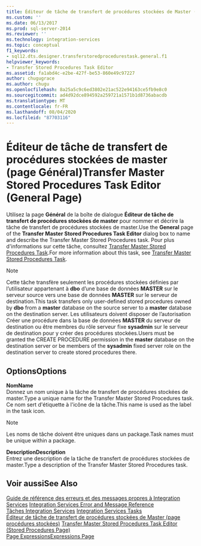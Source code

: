 ```yaml
---
title: Éditeur de tâche de transfert de procédures stockées de Master (page général) | Microsoft Docs
ms.custom: ''
ms.date: 06/13/2017
ms.prod: sql-server-2014
ms.reviewer: ''
ms.technology: integration-services
ms.topic: conceptual
f1_keywords:
- sql12.dts.designer.transferstoredprocedurestask.general.f1
helpviewer_keywords:
- Transfer Stored Procedures Task Editor
ms.assetid: fa1abd4c-e2be-427f-be53-860e49c97227
author: chugugrace
ms.author: chugu
ms.openlocfilehash: 8a25a5c9c6ed3802e21ac522e94163ce5fb9e8c0
ms.sourcegitcommit: ad4d92dce894592a259721a1571b1d8736abacdb
ms.translationtype: MT
ms.contentlocale: fr-FR
ms.lasthandoff: 08/04/2020
ms.locfileid: "87703116"
---
```

# <a name="transfer-master-stored-procedures-task-editor-general-page"></a><span data-ttu-id="725f8-102">Éditeur de tâche de transfert de procédures stockées de master (page Général)</span><span class="sxs-lookup"><span data-stu-id="725f8-102">Transfer Master Stored Procedures Task Editor (General Page)</span></span>
  <span data-ttu-id="725f8-103">Utilisez la page **Général** de la boîte de dialogue **Éditeur de tâche de transfert de procédures stockées de master** pour nommer et décrire la tâche de transfert de procédures stockées de master.</span><span class="sxs-lookup"><span data-stu-id="725f8-103">Use the **General** page of the **Transfer Master Stored Procedures Task Editor** dialog box to name and describe the Transfer Master Stored Procedures task.</span></span> <span data-ttu-id="725f8-104">Pour plus d'informations sur cette tâche, consultez [Transfer Master Stored Procedures Task](control-flow/transfer-master-stored-procedures-task.md).</span><span class="sxs-lookup"><span data-stu-id="725f8-104">For more information about this task, see [Transfer Master Stored Procedures Task](control-flow/transfer-master-stored-procedures-task.md).</span></span>  
  
> [!NOTE]  
>  <span data-ttu-id="725f8-105">Cette tâche transfère seulement les procédures stockées définies par l’utilisateur appartenant à **dbo** d’une base de données **MASTER** sur le serveur source vers une base de données **MASTER** sur le serveur de destination.</span><span class="sxs-lookup"><span data-stu-id="725f8-105">This task transfers only user-defined stored procedures owned by **dbo** from a **master** database on the source server to a **master** database on the destination server.</span></span> <span data-ttu-id="725f8-106">Les utilisateurs doivent disposer de l’autorisation Créer une procédure dans la base de données **MASTER** du serveur de destination ou être membres du rôle serveur fixe **sysadmin** sur le serveur de destination pour y créer des procédures stockées.</span><span class="sxs-lookup"><span data-stu-id="725f8-106">Users must be granted the CREATE PROCEDURE permission in the **master** database on the destination server or be members of the **sysadmin** fixed server role on the destination server to create stored procedures there.</span></span>  
  
## <a name="options"></a><span data-ttu-id="725f8-107">Options</span><span class="sxs-lookup"><span data-stu-id="725f8-107">Options</span></span>  
 <span data-ttu-id="725f8-108">**Nom**</span><span class="sxs-lookup"><span data-stu-id="725f8-108">**Name**</span></span>  
 <span data-ttu-id="725f8-109">Donnez un nom unique à la tâche de transfert de procédures stockées de master.</span><span class="sxs-lookup"><span data-stu-id="725f8-109">Type a unique name for the Transfer Master Stored Procedures task.</span></span> <span data-ttu-id="725f8-110">Ce nom sert d'étiquette à l'icône de la tâche.</span><span class="sxs-lookup"><span data-stu-id="725f8-110">This name is used as the label in the task icon.</span></span>  
  
> [!NOTE]  
>  <span data-ttu-id="725f8-111">Les noms de tâche doivent être uniques dans un package.</span><span class="sxs-lookup"><span data-stu-id="725f8-111">Task names must be unique within a package.</span></span>  
  
 <span data-ttu-id="725f8-112">**Description**</span><span class="sxs-lookup"><span data-stu-id="725f8-112">**Description**</span></span>  
 <span data-ttu-id="725f8-113">Entrez une description de la tâche de transfert de procédures stockées de master.</span><span class="sxs-lookup"><span data-stu-id="725f8-113">Type a description of the Transfer Master Stored Procedures task.</span></span>  
  
## <a name="see-also"></a><span data-ttu-id="725f8-114">Voir aussi</span><span class="sxs-lookup"><span data-stu-id="725f8-114">See Also</span></span>  
 <span data-ttu-id="725f8-115">[Guide de référence des erreurs et des messages propres à Integration Services](../../2014/integration-services/integration-services-error-and-message-reference.md) </span><span class="sxs-lookup"><span data-stu-id="725f8-115">[Integration Services Error and Message Reference](../../2014/integration-services/integration-services-error-and-message-reference.md) </span></span>  
 <span data-ttu-id="725f8-116">[Tâches Integration Services](control-flow/integration-services-tasks.md) </span><span class="sxs-lookup"><span data-stu-id="725f8-116">[Integration Services Tasks](control-flow/integration-services-tasks.md) </span></span>  
 <span data-ttu-id="725f8-117">[Éditeur de tâche de transfert de procédures stockées de Master &#40;page procédures stockées&#41;](../../2014/integration-services/transfer-master-stored-procedures-task-editor-stored-procedures-page.md) </span><span class="sxs-lookup"><span data-stu-id="725f8-117">[Transfer Master Stored Procedures Task Editor &#40;Stored Procedures Page&#41;](../../2014/integration-services/transfer-master-stored-procedures-task-editor-stored-procedures-page.md) </span></span>  
 [<span data-ttu-id="725f8-118">Page Expressions</span><span class="sxs-lookup"><span data-stu-id="725f8-118">Expressions Page</span></span>](expressions/expressions-page.md)  
  
  
